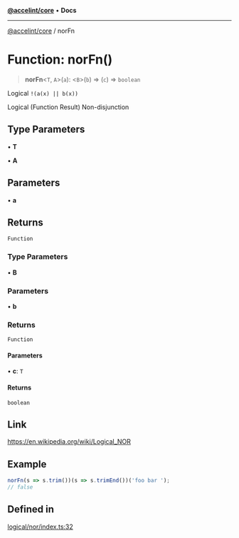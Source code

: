 [**@accelint/core**](../README.md) • **Docs**

***

[@accelint/core](../README.md) / norFn

# Function: norFn()

> **norFn**\<`T`, `A`\>(`a`): \<`B`\>(`b`) => (`c`) => `boolean`

Logical `!(a(x) || b(x))`

Logical (Function Result) Non-disjunction

## Type Parameters

• **T**

• **A**

## Parameters

• **a**

## Returns

`Function`

### Type Parameters

• **B**

### Parameters

• **b**

### Returns

`Function`

#### Parameters

• **c**: `T`

#### Returns

`boolean`

## Link

https://en.wikipedia.org/wiki/Logical_NOR

## Example

```ts
norFn(s => s.trim())(s => s.trimEnd())('foo bar ');
// false
```

## Defined in

[logical/nor/index.ts:32](https://github.com/gohypergiant/standard-toolkit/blob/424b88fd48a5bcc02ed99ee27fd64cd73349aa30/packages/core/src/logical/nor/index.ts#L32)
